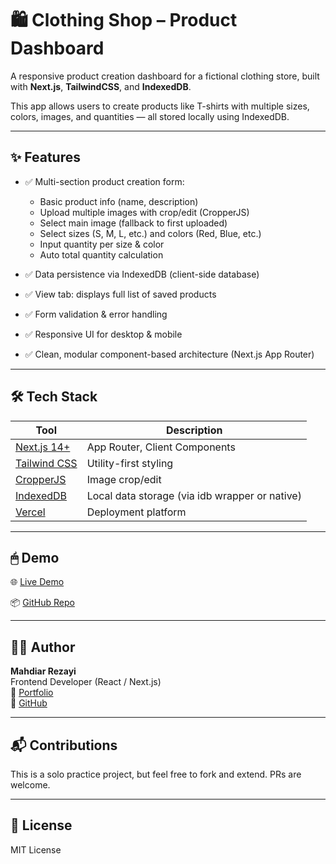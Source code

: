 # 🛍️ Clothing Shop – Product Dashboard

A responsive product creation dashboard for a fictional clothing store, built with **Next.js**, **TailwindCSS**, and **IndexedDB**.  

This app allows users to create products like T-shirts with multiple sizes, colors, images, and quantities — all stored locally using IndexedDB.


---

## ✨ Features

- ✅ Multi-section product creation form:
  - Basic product info (name, description)
  - Upload multiple images with crop/edit (CropperJS)
  - Select main image (fallback to first uploaded)
  - Select sizes (S, M, L, etc.) and colors (Red, Blue, etc.)
  - Input quantity per size & color
  - Auto total quantity calculation

- ✅ Data persistence via IndexedDB (client-side database)
- ✅ View tab: displays full list of saved products
- ✅ Form validation & error handling
- ✅ Responsive UI for desktop & mobile
- ✅ Clean, modular component-based architecture (Next.js App Router)
  
---

## 🛠 Tech Stack

| Tool | Description |
|------|-------------|
| [Next.js 14+](https://nextjs.org/) | App Router, Client Components |
| [Tailwind CSS](https://tailwindcss.com/) | Utility-first styling |
| [CropperJS](https://github.com/fengyuanchen/cropperjs) | Image crop/edit |
| [IndexedDB](https://developer.mozilla.org/en-US/docs/Web/API/IndexedDB_API) | Local data storage (via idb wrapper or native) |
| [Vercel](https://vercel.com/) | Deployment platform |
---


## 🖱 Demo

🌐 [Live Demo](https://clothing-dashboard.vercel.app)

📦 [GitHub Repo](https://github.com/MahdiarRez/Clothing-Dashboard-Main)

---

## 🙋‍♂️ Author

**Mahdiar Rezayi**  
Frontend Developer (React / Next.js)  
🔗 [Portfolio](https://mahdiardev.vercel.app)  
🐙 [GitHub](https://github.com/mahdiarRez)

---

## 📬 Contributions

This is a solo practice project, but feel free to fork and extend. PRs are welcome.

---

## 📜 License

MIT License
